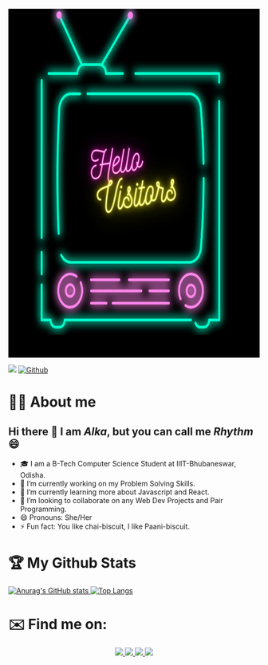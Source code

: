 <a href="url"><img src="https://github.com/AlkaDas991/AlkaDas991/blob/main/images/Header.png" align="center" height="700" width="800" ></a>

![](https://visitor-badge.laobi.icu/badge?page_id=AlkaDas991.AlkaDas991)
[![Github](https://img.shields.io/github/followers/AlkaDas991?label=Followers&style=social)](https://github.com/AlkaDas991)

# 👧🏻 About me
## Hi there 👋 I am *Alka*, but you can call me *Rhythm* 😄
- 🎓 I am a B-Tech Computer Science Student at IIIT-Bhubaneswar, Odisha.
- 🔭 I’m currently working on my Problem Solving Skills.
- 🌱 I’m currently learning more about Javascript and React.
- 👯 I’m looking to collaborate on any Web Dev Projects and Pair Programming.
- 😄 Pronouns: She/Her
- ⚡ Fun fact: You like chai-biscuit, I like Paani-biscuit.

# 🏆 My Github Stats
[![Anurag's GitHub stats](https://github-readme-stats.vercel.app/api?username=AlkaDas991&show_icons=true&theme=radical)
](https://github.com/anuraghazra/github-readme-stats)
[![Top Langs](https://github-readme-stats.vercel.app/api/top-langs/?username=anuraghazra&show_icons=true&theme=radical&layout=compact)](https://github.com/anuraghazra/github-readme-stats)



# ✉️ Find me on:
<div align = "center">
  <a href="https://www.linkedin.com/in/alka-das/"> 
    <img src="https://img.shields.io/badge/LinkedIn-0077B5?style=for-the-badge&logo=linkedin&logoColor=white" />
  </a>
  <a href="https://twitter.com/rhythm_bonny"> 
    <img src="https://img.shields.io/badge/Twitter-1DA1F2?style=for-the-badge&logo=twitter&logoColor=white" />
  </a>
  <a href="mailto:alkadassai@gmail.com"> 
    <img src="https://img.shields.io/badge/Gmail-D14836?style=for-the-badge&logo=gmail&logoColor=white" />
  </a>
  <a href="https://leetcode.com/alkadassai/"> 
    <img src="https://img.shields.io/badge/-LeetCode-FFA116?style=for-the-badge&logo=LeetCode&logoColor=black" />
  </a>
</div>
                                               
<!--
**AlkaDas991/AlkaDas991** is a ✨ _special_ ✨ repository because its `README.md` (this file) appears on your GitHub profile.

Here are some ideas to get you started:

- 🔭 I’m currently working on ...
- 🌱 I’m currently learning ...
- 👯 I’m looking to collaborate on ...
- 🤔 I’m looking for help with ...
- 💬 Ask me about ...
- 📫 How to reach me: ...
- 😄 Pronouns: ...
- ⚡ Fun fact: ...
-->
